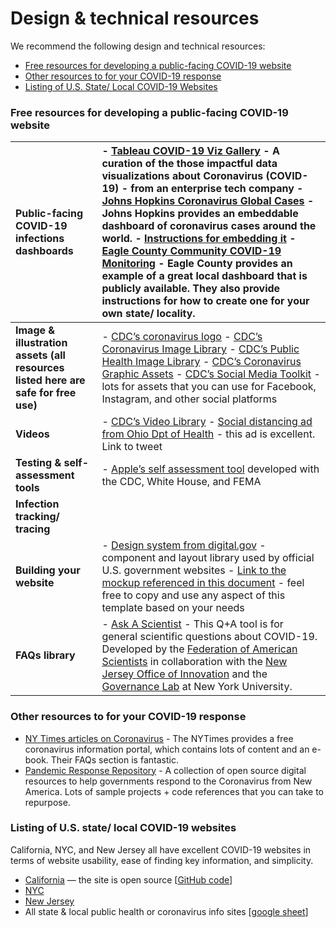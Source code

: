 # Design & technical resources

We recommend the following design and technical resources:

* [Free resources for developing a public-facing COVID-19 website](https://covid-websites.usdigitalresponse.org//resources/resources.html#free-resources-for-developing-a-public-facing-covid-19-website)
* [Other resources to for your COVID-19 response](https://covid-websites.usdigitalresponse.org//resources/resources.html#other-resources-to-for-your-covid-19-response)
* [Listing of U.S. State/ Local COVID-19 Websites](https://covid-websites.usdigitalresponse.org//resources/resources.html#listing-of-us-state-local-covid-19-websites)

### Free resources for developing a public-facing COVID-19 website

| **Public-facing COVID-19 infections dashboards** | - [Tableau COVID-19 Viz Gallery](https://public.tableau.com/en-us/s/covid-19-viz-gallery) - A curation of the those impactful data visualizations about Coronavirus \(COVID-19\) - from an enterprise tech company - [Johns Hopkins Coronavirus Global Cases](https://coronavirus.jhu.edu/map.html) - Johns Hopkins provides an embeddable dashboard of coronavirus cases around the world. - [Instructions for embedding it](https://coronavirus.jhu.edu/map-faq) - [Eagle County Community COVID-19 Monitoring](https://datastudio.google.com/u/0/reporting/1ddB1kq5h6QjTk77HltHKnho8GHnvk85e/page/plbIB) - Eagle County provides an example of a great local dashboard that is publicly available. They also provide instructions for how to create one for your own state/ locality. |
| :--- | :--- |
| **Image & illustration assets \(all resources listed here are safe for free use\)** | - [CDC’s coronavirus logo](https://phil.cdc.gov/Details.aspx?pid=2871) - [CDC’s Coronavirus Image Library](https://www.cdc.gov/media/subtopic/images.htm) - [CDC’s Public Health Image Library](https://phil.cdc.gov/) - [CDC’s Coronavirus Graphic Assets](https://www.cdc.gov/coronavirus/2019-ncov/communication/graphics.html) - [CDC’s Social Media Toolkit](https://www.cdc.gov/coronavirus/2019-ncov/communication/social-media-toolkit.html) - lots for assets that you can use for Facebook, Instagram, and other social platforms |
| **Videos** | - [CDC’s Video Library](https://www.cdc.gov/coronavirus/2019-ncov/communication/videos.html) - [Social distancing ad from Ohio Dpt of Health](https://twitter.com/JoshuaGrubbsPhD/status/1248317963566006272?s=20) - this ad is excellent. Link to tweet |
| **Testing & self-assessment tools** | - [Apple’s self assessment tool](https://www.apple.com/covid19/) developed with the CDC, White House, and FEMA |
| **Infection tracking/ tracing** |  |
| **Building your website** | - [Design system from digital.gov](https://designsystem.digital.gov/) - component and layout library used by official U.S. government websites - [Link to the mockup referenced in this document](https://www.figma.com/file/tP0FkObAfTwJ7wpRsAHnbp/USDR%3A-COVID-19-Website-Best-Practices?node-id=12%3A0) - feel free to copy and use any aspect of this template based on your needs |
| **FAQs library** | - [Ask A Scientist](https://covid19.fas.org/l/en) - This Q+A tool is for general scientific questions about COVID-19. Developed by the [Federation of American Scientists](https://fas.org/) in collaboration with the [New Jersey Office of Innovation](http://innovation.nj.gov/) and the [Governance Lab](http://www.thegovlab.org/) at New York University. |

### Other resources to for your COVID-19 response <a id="other-resources-to-for-your-covid-19-response"></a>

* [NY Times articles on Coronavirus](https://www.nytimes.com/news-event/coronavirus) - The NYTimes provides a free coronavirus information portal, which contains lots of content and an e-book. Their FAQs section is fantastic.
* [Pandemic Response Repository](https://newamericafoundation.github.io/pandemic-response-repository/) - A collection of open source digital resources to help governments respond to the Coronavirus from New America. Lots of sample projects + code references that you can take to repurpose.

### Listing of U.S. state/ local COVID-19 websites <a id="listing-of-us-state-local-covid-19-websites"></a>

California, NYC, and New Jersey all have excellent COVID-19 websites in terms of website usability, ease of finding key information, and simplicity.

* [California](https://covid19.ca.gov/) — the site is open source \[[GitHub code](https://github.com/cagov/covid19)\]
* [NYC](https://www1.nyc.gov/site/coronavirus/index.page)
* [New Jersey](https://covid19.nj.gov/index.html)
* All state & local public health or coronavirus info sites \[[google sheet](https://docs.google.com/spreadsheets/d/1oxQ54xx06u_M1UOjzwIKLcsqeVklV447HRZip-VZ_Bs/edit#gid=1590417974)\]

